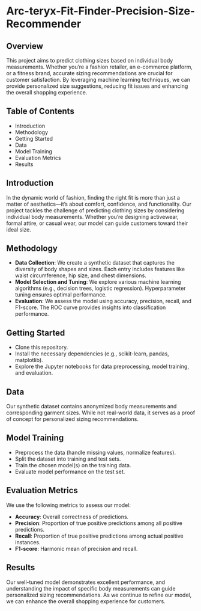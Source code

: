 # Arc-teryx-Fit-Finder-Precision-Size-Recommender
## Overview
This project aims to predict clothing sizes based on individual body measurements. Whether you’re a fashion retailer, an e-commerce platform, or a fitness brand, accurate sizing recommendations are crucial for customer satisfaction. By leveraging machine learning techniques, we can provide personalized size suggestions, reducing fit issues and enhancing the overall shopping experience.

## Table of Contents
- Introduction
- Methodology
- Getting Started
- Data
- Model Training
- Evaluation Metrics
- Results

## Introduction
In the dynamic world of fashion, finding the right fit is more than just a matter of aesthetics—it’s about comfort, confidence, and functionality. Our project tackles the challenge of predicting clothing sizes by considering individual body measurements. Whether you’re designing activewear, formal attire, or casual wear, our model can guide customers toward their ideal size.

## Methodology
- **Data Collection**:
We create a synthetic dataset that captures the diversity of body shapes and sizes.
Each entry includes features like waist circumference, hip size, and chest dimensions.
- **Model Selection and Tuning**:
We explore various machine learning algorithms (e.g., decision trees, logistic regression).
Hyperparameter tuning ensures optimal performance.
- **Evaluation**:
We assess the model using accuracy, precision, recall, and F1-score.
The ROC curve provides insights into classification performance.
## Getting Started
- Clone this repository.
- Install the necessary dependencies (e.g., scikit-learn, pandas, matplotlib).
- Explore the Jupyter notebooks for data preprocessing, model training, and evaluation.

## Data
Our synthetic dataset contains anonymized body measurements and corresponding garment sizes. While not real-world data, it serves as a proof of concept for personalized sizing recommendations.

## Model Training
- Preprocess the data (handle missing values, normalize features).
- Split the dataset into training and test sets.
- Train the chosen model(s) on the training data.
- Evaluate model performance on the test set.

## Evaluation Metrics
We use the following metrics to assess our model:

- **Accuracy**: Overall correctness of predictions.
- **Precision**: Proportion of true positive predictions among all positive predictions.
- **Recall**: Proportion of true positive predictions among actual positive instances.
- **F1-score**: Harmonic mean of precision and recall.

## Results
Our well-tuned model demonstrates excellent performance, and understanding the impact of specific body measurements can guide personalized sizing recommendations. As we continue to refine our model, we can enhance the overall shopping experience for customers.